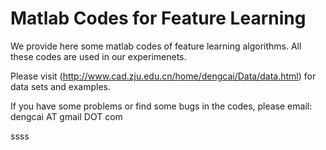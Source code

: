 
Matlab Codes for Feature Learning
=============

We provide here some matlab codes of feature learning algorithms. All these codes are used in our experimenets.

Please visit (http://www.cad.zju.edu.cn/home/dengcai/Data/data.html) for data sets and examples.

If you have some problems or find some bugs in the codes, please email: dengcai AT gmail DOT com

ssss
